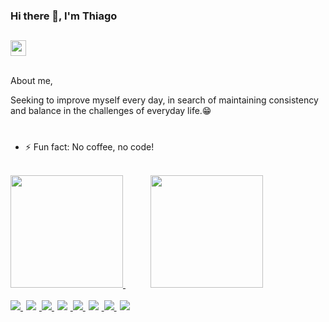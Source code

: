 ### Hi there 👋, I'm Thiago
##
<div class ="contact">
    <a href= "https://www.linkedin.com/in/thiago-alves-79a6711b8">
    <img  height="25em" src="https://img.shields.io/badge/Thiago Alves-0077B5?style=badge&logo=linkedin&logoColor=white"/></a>
 </div>
 <br />
 
About me,

Seeking to improve myself every day, in search of maintaining consistency and balance in the challenges of everyday life.😁
#

- ⚡ Fun fact: No coffee, no code!

<br />
<div class="stats">  
    <a href="https://beacon.ai/ThiagoAlvesDev">
    <img height="180em" src="https://github-readme-stats.vercel.app/api?username=ThiagoAlvesDev&show_icons=false&theme=dark&include_all_commits=true&count_private=true"/>
    <img height="180em" hspace="40" src="https://github-readme-stats.vercel.app/api/top-langs/?username=ThiagoAlvesDev&layout=compact&langs_count=16&theme=dark"/>       
</div>
<br />
<div class= "skills">
    <img src="https://img.shields.io/badge/HTML5-E34F26?style=badge&logo=html5&logoColor=white" />
    <img hspace= "5" src="https://img.shields.io/badge/JavaScript-F7DF1E?style=badge&logo=javascript&logoColor=black"/>
    <img  src="https://img.shields.io/badge/CSS3-1572B6?style=badge&logo=css3&logoColor=white"/>
    <img hspace="5" src="https://img.shields.io/badge/PHP-777BB4?style=badge&logo=php&logoColor=white"/>
    <img src="https://img.shields.io/badge/.NET-5C2D91?style=badge&logo=.net&logoColor=white"/>
    <img hspace="5" src= "https://img.shields.io/badge/C%23-239120?style=badge&logo=c-sharp&logoColor=white"/>
    <img src="https://img.shields.io/badge/Vue.js-35495E?style=badge&logo=vue.js&logoColor=4FC08D"/>
    <img hspace="5" src= "https://img.shields.io/badge/MongoDB-4EA94B?style=badge&logo=mongodb&logoColor=white"/>

</div>
 

